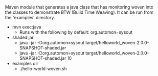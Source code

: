 Maven module that generates a java class that has monitoring woven into the classes to demonstrate BTW (Build Time Weaving).  It can be run from the 'examples' directory.
- mvn exec:java
  - Runs with the following by default: org.automon=sysout
- shaded jar
  - java -jar -Dorg.automon=sysout  target/helloworld_woven-2.0.0-SNAPSHOT-shaded.jar 
  - java -jar -Dorg.automon=sysout  target/helloworld_woven-2.0.0-SNAPSHOT-shaded.jar 10
- examples dir 
  - ./hello-world-woven.sh